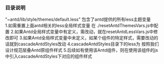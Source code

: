 ### 目录说明
"~antd/lib/style/themes/default.less" 包含了antd提供的所有less主题变量  
1.如需重置上面antd相关的less全局样式变量 在 ./resetAntdThemesVars.js中配置
2.如果Antd全局样式变量中有定义，需改动，就在resetAntdLessVars.js中修改即可
3.如果Antd全局样式变量中未定义，如某个组件的特定样式，需要改动的话就到cascadeAntdStyles改动
4.cascadeAntdStyles目录下的less为  按照我们设计规范层叠Antd原组件样式
5.后续如有使用该Antd组件，则在使用该组件的js中引入cascadeAntdStyles下对应的组件样式